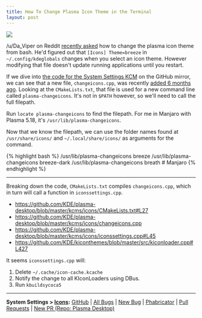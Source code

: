 ```yaml
---
title: How To Change Plasma Icon Theme in the Terminal
layout: post
---
```


![](https://i.imgur.com/dkIEQeY.png)

/u/Da_Viper on Reddit [recently asked](https://www.reddit.com/r/kde/comments/g986ql/reload_icons_and_themes_without_restarting_kde/) how to change the plasma icon theme from bash. He'd figured out that `[Icons] Theme=breeze` in `~/.config/kdeglobals` changes when you select an icon theme. However modifying that file doesn't update running applications until you restart.

If we dive into [the code for the System Settings KCM](https://github.com/KDE/plasma-desktop/tree/master/kcms/icons) on the GitHub mirror, we can see that a new file, `changeicons.cpp`, was recently [added 6 months ago](https://github.com/KDE/plasma-desktop/commit/38ba450787ae39f2e50ff0410da2296bb0b2ddd7). Looking at the `CMakeLists.txt`, that file is used for a new command line called `plasma-changeicons`. It's not in `$PATH` however, so we'll need to call the full filepath.

Run `locate plasma-changeicons` to find the filepath. For me in Manjaro with Plasma 5.18, it's `/usr/lib/plasma-changeicons`.

Now that we know the filepath, we can use the folder names found at `/usr/share/icons/` and `~/.local/share/icons/` as arguments for the command.

{% highlight bash %}
/usr/lib/plasma-changeicons breeze 
/usr/lib/plasma-changeicons breeze-dark
/usr/lib/plasma-changeicons breath # Manjaro
{% endhighlight %}

-----

Breaking down the code, `CMakeLists.txt` compiles `changeicons.cpp`, which in turn will call a function in `iconssettings.cpp`.

* <https://github.com/KDE/plasma-desktop/blob/master/kcms/icons/CMakeLists.txt#L27>
* <https://github.com/KDE/plasma-desktop/blob/master/kcms/icons/changeicons.cpp>
* <https://github.com/KDE/plasma-desktop/blob/master/kcms/icons/iconssettings.cpp#L45>
* <https://github.com/KDE/kiconthemes/blob/master/src/kiconloader.cpp#L427>

It seems `iconssettings.cpp` will:

1. Delete `~/.cache/icon-cache.kcache`
2. Notify the change to all KIconLoaders using DBus.
3. Run `kbuildsycoca5`

----

**System Settings > [Icons](https://zren.github.io/kde/repos/#icons):** [GitHub](https://github.com/KDE/plasma-desktop/tree/master/kcms/icons) \| [All Bugs](https://bugs.kde.org/buglist.cgi?order=bug_id%20DESC&query_format=advanced&product=systemsettings&component=kcm_icons) | [New Bug](https://bugs.kde.org/enter_bug.cgi?product=systemsettings&component=kcm_icons) \| [Phabricator](https://phabricator.kde.org/source/plasma-desktop/) \| [Pull Requests](https://phabricator.kde.org/differential/query/7LklMmkHDcva/#R) \| [New PR (Repo: Plasma Desktop)](https://phabricator.kde.org/differential/diff/create/)
